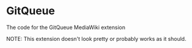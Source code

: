 GitQueue
========

The code for the GitQueue MediaWiki extension

NOTE: This extension doesn't look pretty or probably works as it should. 
